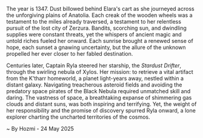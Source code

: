 
The year is 1347.  Dust billowed behind Elara's cart as she journeyed across the unforgiving plains of Anatolia.  Each creak of the wooden wheels was a testament to the miles already traversed, a testament to her relentless pursuit of the lost city of Zerzura.  Bandits, scorching sun, and dwindling supplies were constant threats, yet the whispers of ancient magic and untold riches fueled her onward.  Each sunrise brought a renewed sense of hope, each sunset a gnawing uncertainty, but the allure of the unknown propelled her ever closer to her fabled destination.

Centuries later, Captain Ryla steered her starship, the *Stardust Drifter*, through the swirling nebula of Xylos.  Her mission: to retrieve a vital artifact from the K'tharr homeworld, a planet light-years away, nestled within a distant galaxy.  Navigating treacherous asteroid fields and avoiding the predatory space pirates of the Black Nebula required unmatched skill and daring.  The vastness of space, a breathtaking expanse of shimmering gas clouds and distant suns, was both inspiring and terrifying.  Yet, the weight of her responsibility and the promise of discovery spurred Ryla onward, a lone explorer charting the uncharted territories of the cosmos.

~ By Hozmi - 24 May 2025
